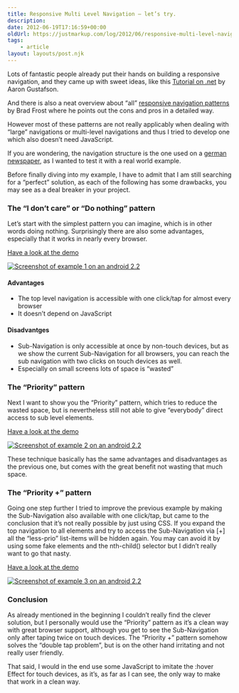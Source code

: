 ```yaml
---
title: Responsive Multi Level Navigation – let’s try.
description: 
date: 2012-06-19T17:16:59+00:00
oldUrl: https://justmarkup.com/log/2012/06/responsive-multi-level-navigation/
tags:
    - article
layout: layouts/post.njk
---
```


Lots of fantastic people already put their hands on building a responsive navigation, and they came up with sweet ideas, like this [Tutorial on .net](http://www.netmagazine.com/tutorials/build-smart-mobile-navigation-without-hacks) by Aaron Gustafson.

And there is also a neat overview about “all” [responsive navigation patterns](http://bradfrostweb.com/blog/web/responsive-nav-patterns/) by Brad Frost where he points out the cons and pros in a detailed way.

However most of these patterns are not really applicably when dealing with “large” navigations or multi-level navigations and thus I tried to develop one which also doesn’t need JavaScript.

If you are wondering, the navigation structure is the one used on a [german newspaper](http://www.zeit.de), as I wanted to test it with a real world example.

Before finally diving into my example, I have to admit that I am still searching for a “perfect” solution, as each of the following has some drawbacks, you may see as a deal breaker in your project.

### The “I don’t care” or “Do nothing” pattern

Let’s start with the simplest pattern you can imagine, which is in other words doing nothing. Surprisingly there are also some advantages, especially that it works in nearly every browser.

[Have a look at the demo](http://justmarkup.com/lab/juma/nav/example1/)

[![](https://justmarkup.com/lab/juma/nav/images/phone_example1.png "Screenshot of example 1 on an android 2.2 ")](http://justmarkup.com/lab/juma/nav/example1)

#### Advantages

*   The top level navigation is accessible with one click/tap for almost every browser
*   It doesn’t depend on JavaScript

#### Disadvantges

*   Sub-Navigation is only accessible at once by non-touch devices, but as we show the current Sub-Navigation for all browsers, you can reach the sub navigation with two clicks on touch devices as well.
*   Especially on small screens lots of space is “wasted”

### The “Priority” pattern

Next I want to show you the “Priority” pattern, which tries to reduce the wasted space, but is nevertheless still not able to give “everybody” direct access to sub level elements.

[Have a look at the demo](http://justmarkup.com/lab/juma/nav/example2/)

[![](https://justmarkup.com/lab/juma/nav/images/phone_example2.png "Screenshot of example 2 on an android 2.2 ")](http://justmarkup.com/lab/juma/nav/example2)

These technique basically has the same advantages and disadvantages as the previous one, but comes with the great benefit not wasting that much space.

### The “Priority +” pattern

Going one step further I tried to improve the previous example by making the Sub-Navigation also available with one click/tap, but came to the conclusion that it’s not really possible by just using CSS. If you expand the top navigation to all elements and try to access the Sub-Navigation via \[+\] all the “less-prio” list-items will be hidden again. You may can avoid it by using some fake elements and the nth-child() selector but I didn’t really want to go that nasty.

[Have a look at the demo](http://justmarkup.com/lab/juma/nav/example3/)

[![](https://justmarkup.com/lab/juma/nav/images/phone_example3.png "Screenshot of example 3 on an android 2.2 ")](http://justmarkup.com/lab/juma/nav/example3)

### Conclusion

As already mentioned in the beginning I couldn’t really find the clever solution, but I personally would use the “Priority” pattern as it’s a clean way with great browser support, although you get to see the Sub-Navigation only after taping twice on touch devices. The “Priority +” pattern somehow solves the “double tap problem”, but is on the other hand irritating and not really user friendly.

That said, I would in the end use some JavaScript to imitate the :hover Effect for touch devices, as it’s, as far as I can see, the only way to make that work in a clean way.